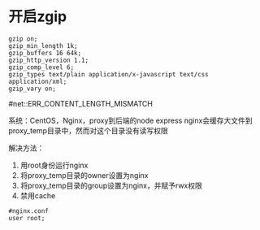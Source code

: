 # 开启zgip

```
gzip on;
gzip_min_length 1k;
gzip_buffers 16 64k;
gzip_http_version 1.1;
gzip_comp_level 6;
gzip_types text/plain application/x-javascript text/css application/xml;
gzip_vary on;
```

#net::ERR_CONTENT_LENGTH_MISMATCH

系统：CentOS，Nginx，proxy到后端的node express
nginx会缓存大文件到proxy_temp目录中，然而对这个目录没有读写权限

解决方法：
1. 用root身份运行nginx
2. 将proxy_temp目录的owner设置为nginx
3. 将proxy_temp目录的group设置为nginx，并赋予rwx权限
4. 禁用cache

```
#nginx.conf
user root;
```
